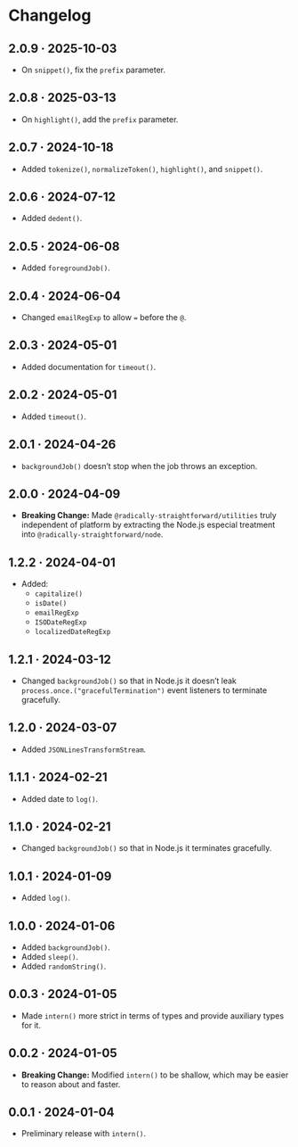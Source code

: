 # Changelog

## 2.0.9 · 2025-10-03

- On `snippet()`, fix the `prefix` parameter.

## 2.0.8 · 2025-03-13

- On `highlight()`, add the `prefix` parameter.

## 2.0.7 · 2024-10-18

- Added `tokenize()`, `normalizeToken()`, `highlight()`, and `snippet()`.

## 2.0.6 · 2024-07-12

- Added `dedent()`.

## 2.0.5 · 2024-06-08

- Added `foregroundJob()`.

## 2.0.4 · 2024-06-04

- Changed `emailRegExp` to allow `=` before the `@`.

## 2.0.3 · 2024-05-01

- Added documentation for `timeout()`.

## 2.0.2 · 2024-05-01

- Added `timeout()`.

## 2.0.1 · 2024-04-26

- `backgroundJob()` doesn’t stop when the job throws an exception.

## 2.0.0 · 2024-04-09

- **Breaking Change:** Made `@radically-straightforward/utilities` truly independent of platform by extracting the Node.js especial treatment into `@radically-straightforward/node`.

## 1.2.2 · 2024-04-01

- Added:
  - `capitalize()`
  - `isDate()`
  - `emailRegExp`
  - `ISODateRegExp`
  - `localizedDateRegExp`

## 1.2.1 · 2024-03-12

- Changed `backgroundJob()` so that in Node.js it doesn’t leak `process.once.("gracefulTermination")` event listeners to terminate gracefully.

## 1.2.0 · 2024-03-07

- Added `JSONLinesTransformStream`.

## 1.1.1 · 2024-02-21

- Added date to `log()`.

## 1.1.0 · 2024-02-21

- Changed `backgroundJob()` so that in Node.js it terminates gracefully.

## 1.0.1 · 2024-01-09

- Added `log()`.

## 1.0.0 · 2024-01-06

- Added `backgroundJob()`.
- Added `sleep()`.
- Added `randomString()`.

## 0.0.3 · 2024-01-05

- Made `intern()` more strict in terms of types and provide auxiliary types for it.

## 0.0.2 · 2024-01-05

- **Breaking Change:** Modified `intern()` to be shallow, which may be easier to reason about and faster.

## 0.0.1 · 2024-01-04

- Preliminary release with `intern()`.
